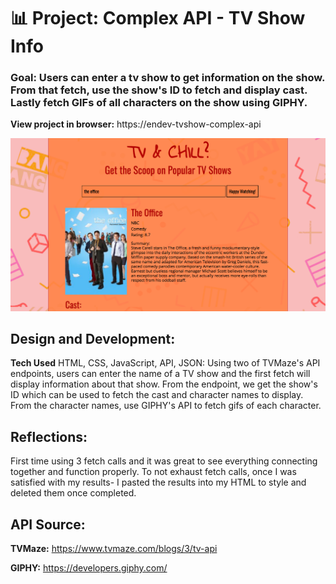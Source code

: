 # 📊 Project: Complex API - TV Show Info

### Goal: Users can enter a tv show to get information on the show. From that fetch, use the show's ID to fetch and display cast. Lastly fetch GIFs of all characters on the show using GIPHY.

**View project in browser:** https://endev-tvshow-complex-api

![alt tag](screenshot.png)

## Design and Development:
**Tech Used** HTML, CSS, JavaScript, API, JSON: 
Using two of TVMaze's API endpoints, users can enter the name of a TV show and the first fetch will display information about that show. From the endpoint, we get the show's ID which can be used to fetch the cast and character names to display. From the character names, use GIPHY's API to fetch gifs of each character.

## Reflections:
First time using 3 fetch calls and it was great to see everything connecting together and function properly. To not exhaust fetch calls, once I was satisfied with my results- I pasted the results into my HTML to style and deleted them once completed.

## API Source:
**TVMaze:** https://www.tvmaze.com/blogs/3/tv-api

**GIPHY:** https://developers.giphy.com/
